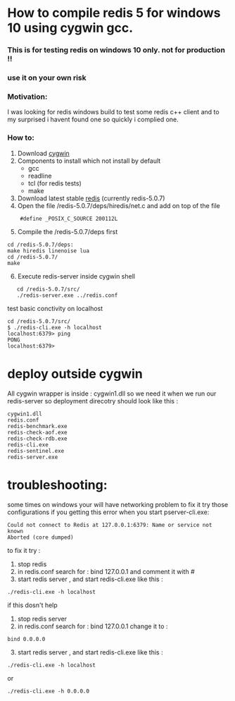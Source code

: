 # How to compile redis 5 for windows 10 using cygwin gcc.
### This is for testing redis on windows 10 only. not for production !!
### use it on your own risk
### Motivation:
I was looking for redis windows build to test some redis c++ client and to my surprised i havent found one 
so quickly i complied one. 
### How to:
1. Download [cygwin]
2. Components to install which not install by default 
    - gcc
    - readline 
    - tcl (for redis tests)
    - make
3. Download latest stable [redis] (currently redis-5.0.7)
4. Open the file /redis-5.0.7/deps/hiredis/net.c and add on top of the file  
```
    #define _POSIX_C_SOURCE 200112L
```
5. Compile the /redis-5.0.7/deps first 
```
cd /redis-5.0.7/deps:
make hiredis linenoise lua 
cd /redis-5.0.7/
make
```
6. Execute redis-server inside cygwin shell 
```
   cd /redis-5.0.7/src/
   ./redis-server.exe ../redis.conf
```
test basic conctivity on localhost 
```
cd /redis-5.0.7/src/
$ ./redis-cli.exe -h localhost
localhost:6379> ping
PONG
localhost:6379>
```
# deploy outside cygwin
All cygwin wrapper is inside : cygwin1.dll
so we need it when we run our redis-server
so deployment direcotry should look like this :
```
cygwin1.dll
redis.conf
redis-benchmark.exe
redis-check-aof.exe
redis-check-rdb.exe
redis-cli.exe
redis-sentinel.exe
redis-server.exe

```
# troubleshooting:
some times on windows your will have networking problem to fix it try those configurations 
if you getting this error when you start pserver-cli.exe:
```
Could not connect to Redis at 127.0.0.1:6379: Name or service not known
Aborted (core dumped)
```

to fix it try :
1. stop redis 
2. in redis.conf search for : bind 127.0.0.1
and comment it with #
3. start redis server , and start redis-cli.exe like this :
```
./redis-cli.exe -h localhost
```
if this dosn't help 
1. stop redis server 
2. in redis.conf search for : bind 127.0.0.1
change it to :
```
bind 0.0.0.0
```
3. start redis server , and start redis-cli.exe like this :
```
./redis-cli.exe -h localhost
```
or 
```
./redis-cli.exe -h 0.0.0.0
```

[redis]: https://redis.io/
[cygwin]: https://www.cygwin.com/setup-x86_64.exe
